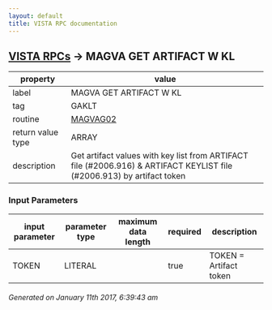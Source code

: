 ```yaml
---
layout: default
title: VISTA RPC documentation
---
```




## [VISTA RPCs](TableOfContent.md) &#8594; MAGVA GET ARTIFACT W KL 

 property | value 
--- | --- 
 label | MAGVA GET ARTIFACT W KL
 tag | GAKLT
 routine | [MAGVAG02](http://code.osehra.org/dox/Routine_MAGVAG02_source.html)
 return value type | ARRAY
 description |  Get artifact values with key list from ARTIFACT file (#2006.916) & ARTIFACT KEYLIST file (#2006.913) by artifact token

### Input Parameters

| input parameter | parameter type | maximum data length | required | description | 
| --- | --- | --- | --- | --- | 
| TOKEN | LITERAL |  | true | TOKEN = Artifact token | 




 ###### Generated on January 11th 2017, 6:39:43 am